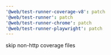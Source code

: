 ```yaml
---
'@web/test-runner-coverage-v8': patch
'@web/test-runner': patch
'@web/test-runner-chrome': patch
'@web/test-runner-playwright': patch
---
```


skip non-http coverage files
